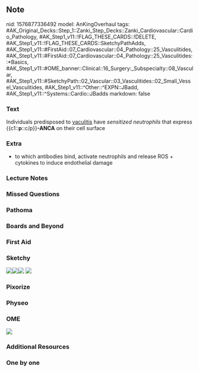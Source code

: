 ## Note
nid: 1576877336492
model: AnKingOverhaul
tags: #AK_Original_Decks::Step_1::Zanki_Step_Decks::Zanki_Cardiovascular::Cardio_Pathology, #AK_Step1_v11::!FLAG_THESE_CARDS::!DELETE, #AK_Step1_v11::!FLAG_THESE_CARDS::SketchyPathAdds, #AK_Step1_v11::#FirstAid::07_Cardiovascular::04_Pathology::25_Vasculitides, #AK_Step1_v11::#FirstAid::07_Cardiovascular::04_Pathology::25_Vasculitides::*Basics, #AK_Step1_v11::#OME_banner::Clinical::16_Surgery:_Subspecialty::08_Vascular, #AK_Step1_v11::#SketchyPath::02_Vascular::03_Vasculitides::02_Small_Vessel_Vasculitides, #AK_Step1_v11::^Other::^EXPN::JBadd, #AK_Step1_v11::^Systems::Cardio::JBadds
markdown: false

### Text
Individuals predisposed to <u>vaculitis</u> have <i>sensitized
neutrophils</i> that express {{c1::<b>p</b>::c/p}}<b>-ANCA</b> on
their cell surface

### Extra
* to which antibodies bind, activate neutrophils and release ROS + cytokines to induce endothelial damage

### Lecture Notes


### Missed Questions


### Pathoma


### Boards and Beyond


### First Aid


### Sketchy
<img src=
"Screen%20Shot%202019-12-20%20at%204.37.47%20PM.JPG"><img src=
"Screen%20Shot%202019-12-20%20at%204.37.55%20PM.JPG"><img src=
"Screen%20Shot%202019-12-20%20at%204.38.19%20PM.JPG"> <img src=
"Zoverall%20picure_1566160514431.jpg">

### Pixorize


### Physeo


### OME
<div class="ome-widget">
  <a href=
  "https://onlinemeded.org/spa/surgery-subspecialty/vascular/acquire?ref=anki">
  <img src="_OME_AnkiFlashcards_Lesson_3.png"></a>
</div>

### Additional Resources


### One by one

